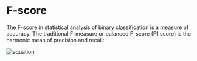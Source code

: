 # F-score
The F-score in statistical analysis of binary classification is a measure of accuracy.
The traditional F-measure or balanced F-score (F1 score) is the harmonic mean of precision and recall:

![equation](https://wikimedia.org/api/rest_v1/media/math/render/svg/057ffc6b4fa80dc1c0e1f2f1f6b598c38cdd7c23)

